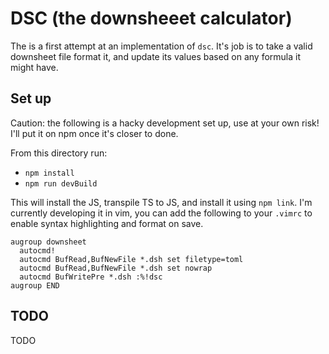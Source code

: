 # DSC (the downsheeet calculator)

The is a first attempt at an implementation of `dsc`. It's job is to take a valid downsheet file format it, and update its values based on any formula it might have.


## Set up
Caution: the following is a hacky development set up, use at your own risk! I'll put it on npm once it's closer to done.

From this directory run:

- `npm install`
- `npm run devBuild`

This will install the JS, transpile TS to JS, and install it using `npm link`. I'm currently developing it in vim, you can add the following to your `.vimrc` to enable syntax highlighting and format on save.

```vimL
augroup downsheet
  autocmd!
  autocmd BufRead,BufNewFile *.dsh set filetype=toml
  autocmd BufRead,BufNewFile *.dsh set nowrap
  autocmd BufWritePre *.dsh :%!dsc
augroup END
```

## TODO
TODO
